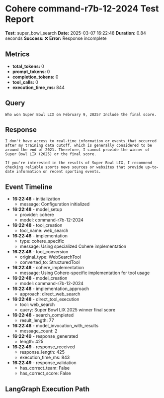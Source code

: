 # Cohere command-r7b-12-2024 Test Report

**Test:** super_bowl_search
**Date:** 2025-03-07 16:22:48
**Duration:** 0.84 seconds
**Success:** ❌
**Error:** Response incomplete

## Metrics

- **total_tokens:** 0
- **prompt_tokens:** 0
- **completion_tokens:** 0
- **tool_calls:** 0
- **execution_time_ms:** 844

## Query

```
Who won Super Bowl LIX on February 9, 2025? Include the final score.
```

## Response

```
I don't have access to real-time information or events that occurred after my training data cutoff, which is generally considered to be around the end of 2021. Therefore, I cannot provide the winner of Super Bowl LIX (2025) or the final score. 

If you're interested in the results of Super Bowl LIX, I recommend checking reliable sports news sources or websites that provide up-to-date information on recent sporting events.
```

## Event Timeline

- **16:22:48** - initialization
  - message: Configuration initialized
- **16:22:48** - model_setup
  - provider: cohere
  - model: command-r7b-12-2024
- **16:22:48** - tool_creation
  - tool_name: web_search
- **16:22:48** - implementation
  - type: cohere_specific
  - message: Using specialized Cohere implementation
- **16:22:48** - tool_conversion
  - original_type: WebSearchTool
  - converted_to: StructuredTool
- **16:22:48** - cohere_implementation
  - message: Using Cohere-specific implementation for tool usage
- **16:22:48** - model_creation
  - model: command-r7b-12-2024
- **16:22:48** - implementation_approach
  - approach: direct_web_search
- **16:22:48** - direct_tool_execution
  - tool: web_search
  - query: Super Bowl LIX 2025 winner final score
- **16:22:48** - search_completed
  - result_length: 77
- **16:22:48** - model_invocation_with_results
  - message_count: 2
- **16:22:49** - response_generated
  - length: 425
- **16:22:49** - response_received
  - response_length: 425
  - execution_time_ms: 843
- **16:22:49** - response_validation
  - has_correct_team: False
  - has_correct_score: False

## LangGraph Execution Path

